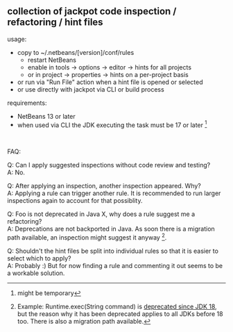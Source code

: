 ## collection of jackpot code inspection / refactoring / hint files

usage:

* copy to ~/.netbeans/[version]/conf/rules
  * restart NetBeans
  * enable in tools -> options -> editor -> hints for all projects
  * or in project -> properties -> hints on a per-project basis
* or run via "Run File" action when a hint file is opened or selected
* or use directly with jackpot via CLI or build process

requirements:

* NetBeans 13 or later
* when used via CLI the JDK executing the task must be 17 or later [^1]

<br/>

FAQ:

Q: Can I apply suggested inspections without code review and testing?  
A: No.

Q: After applying an inspection, another inspection appeared. Why?  
A: Applying a rule can trigger another rule. It is recommended to run larger
   inspections again to account for that possiblity.

Q: Foo is not deprecated in Java X, why does a rule suggest me a refactoring?  
A: Deprecations are not backported in Java. As soon there is a migration path available,
   an inspection might suggest it anyway [^2].

Q: Shouldn't the hint files be split into individual rules so that it is easier to select which to apply?  
A: Probably :) But for now finding a rule and commenting it out seems to be a workable solution.

[^1]: might be temporary
[^2]: Example: Runtime.exec(String command) is [deprecated since JDK 18](https://github.com/openjdk/jdk/pull/6233 ), but the
 reason why it has been deprecated applies to all JDKs before 18 too. There is also a migration path available.
